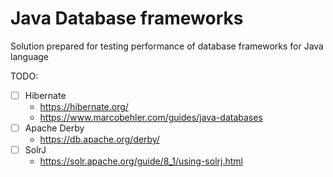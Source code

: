 # Java Database frameworks
Solution prepared for testing performance of database frameworks for Java language

TODO:
- [ ] Hibernate 
  - https://hibernate.org/
  - https://www.marcobehler.com/guides/java-databases
- [ ] Apache Derby
  - https://db.apache.org/derby/
- [ ] SolrJ
  - https://solr.apache.org/guide/8_1/using-solrj.html